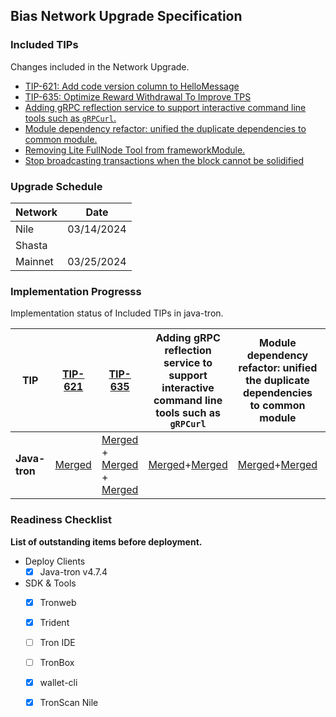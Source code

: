 ## Bias Network Upgrade Specification

### Included TIPs
Changes included in the Network Upgrade.

* [TIP-621: Add code version column to HelloMessage](https://github.com/tronprotocol/tips/issues/621)
* [TIP-635: Optimize Reward Withdrawal To Improve TPS](https://github.com/tronprotocol/tips/issues/635)
* [Adding gRPC reflection service to support interactive command line tools such as `gRPCurl`.](https://github.com/tronprotocol/java-tron/issues/5391)
* [Module dependency refactor: unified the duplicate dependencies to common module.](https://github.com/tronprotocol/java-tron/issues/5561)
* [Removing Lite FullNode Tool from frameworkModule.](https://github.com/tronprotocol/java-tron/issues/5489)
* [Stop broadcasting transactions when the block cannot be solidified](https://github.com/tronprotocol/java-tron/issues/5562)

### Upgrade Schedule

| Network  | Date  |    
|---------|------------|
| Nile | 03/14/2024 | 
| Shasta  |  |   
| Mainnet | 03/25/2024|    

### Implementation Progresss

Implementation status of Included TIPs in java-tron.

TIP            | [TIP-621](https://github.com/tronprotocol/tips/issues/621)                   |      [TIP-635](https://github.com/tronprotocol/tips/issues/635)           |   Adding gRPC reflection service to support interactive command line tools such as `gRPCurl`                |   Module dependency refactor: unified the duplicate dependencies to common module  | Removing Lite FullNode Tool from frameworkModule | Stop broadcasting transactions when the block cannot be solidified |
|----------------|-----------------------------------------------------------------------|-----------------------------------------------------------------------|-----------------------------------------------------------------------|----------------------------------------------------------------------------------------------------------------------------|--------------|--------|
| **Java-tron**       |   [Merged](https://github.com/tronprotocol/java-tron/pull/5584)   |   [Merged](https://github.com/tronprotocol/java-tron/pull/5406)  + [Merged](https://github.com/tronprotocol/java-tron/pull/5654)  + [Merged](https://github.com/tronprotocol/java-tron/pull/5683)  |  [Merged](https://github.com/tronprotocol/java-tron/pull/5643)+[Merged](https://github.com/tronprotocol/java-tron/pull/5751)    |   [Merged](https://github.com/tronprotocol/java-tron/pull/5625)+[Merged](https://github.com/tronprotocol/java-tron/pull/5689)  | [Merged](https://github.com/tronprotocol/java-tron/pull/5650) | [Merged](https://github.com/tronprotocol/java-tron/pull/5643)+[Merged](https://github.com/tronprotocol/java-tron/pull/5751)

### Readiness Checklist

**List of outstanding items before deployment.**



 - Deploy Clients
   - [x]  Java-tron v4.7.4
 - SDK & Tools
     - [x] Tronweb
     - [x] Trident
     - [ ] Tron IDE
     - [ ] TronBox
     - [x] wallet-cli
     - [x] TronScan Nile
 